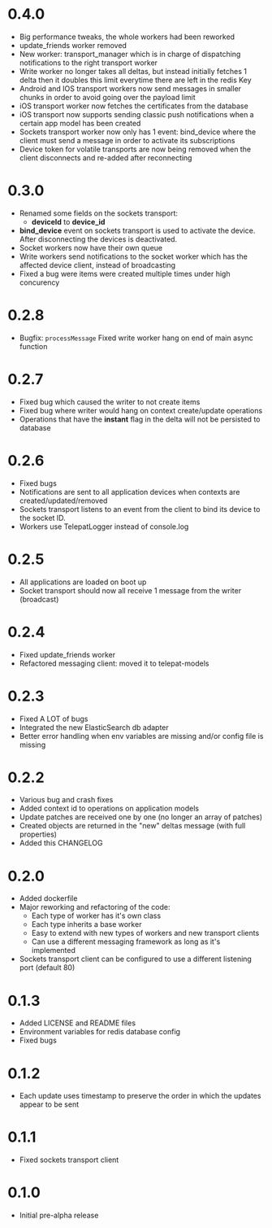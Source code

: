 # 0.4.0

* Big performance tweaks, the whole workers had been reworked
* update_friends worker removed
* New worker: transport_manager which is in charge of dispatching
notifications to the right transport worker
* Write worker no longer takes all deltas, but instead initially fetches
1 delta then it doubles this limit everytime there are left in the redis
Key
* Android and IOS transport workers now send messages in smaller chunks
in order to avoid going over the payload limit
* iOS transport worker now fetches the certificates from the database
* iOS transport now supports sending classic push notifications when a
certain app model has been created
* Sockets transport worker now only has 1 event: bind_device where the
client must send a message in order to activate its subscriptions
* Device token for volatile transports are now being removed when the
client disconnects and re-added after reconnecting

# 0.3.0

* Renamed some fields on the sockets transport:
	* **deviceId** to **device_id**
* **bind_device** event on sockets transport is used to activate the
device. After disconnecting the devices is deactivated.
* Socket workers now have their own queue
* Write workers send notifications to the socket worker which has the
affected device client, instead of broadcasting
* Fixed a bug were items were created multiple times under high
concurency

# 0.2.8

* Bugfix: `processMessage` Fixed write worker hang on end of main async function

# 0.2.7

* Fixed bug which caused the writer to not create items
* Fixed bug where writer would hang on context create/update operations
* Operations that have the **instant** flag in the delta will not be persisted to database

# 0.2.6

* Fixed bugs
* Notifications are sent to all application devices when contexts are created/updated/removed
* Sockets transport listens to an event from the client to bind its device to the socket ID.
* Workers use TelepatLogger instead of console.log

# 0.2.5

* All applications are loaded on boot up
* Socket transport should now all receive 1 message from the writer (broadcast)

# 0.2.4

* Fixed update_friends worker
* Refactored messaging client: moved it to telepat-models

# 0.2.3

* Fixed A LOT of bugs
* Integrated the new ElasticSearch db adapter
* Better error handling when env variables are missing and/or config file is missing

# 0.2.2

* Various bug and crash fixes
* Added context id to operations on application models
* Update patches are received one by one (no longer an array of patches)
* Created objects are returned in the "new" deltas message (with full properties)
* Added this CHANGELOG

# 0.2.0

* Added dockerfile
* Major reworking and refactoring of the code:
	* Each type of worker has it's own class
	* Each type inherits a base worker
	* Easy to extend with new types of workers and new transport clients
	* Can use a different messaging framework as long as it's implemented
* Sockets transport client can be configured to use a different listening port (default 80)

# 0.1.3

* Added LICENSE and README files
* Environment variables for redis database config
* Fixed bugs

# 0.1.2

* Each update uses timestamp to preserve the order in which the updates appear to be sent

# 0.1.1

* Fixed sockets transport client

# 0.1.0

* Initial pre-alpha release
